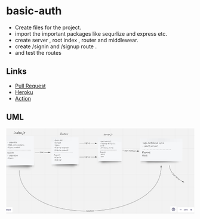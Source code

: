 # basic-auth
- Create files for the project.
- import the important packages like sequrlize and express etc.
- create server , root index , router and middlewear.
- create /signin and /signup route .
- and test the routes

## Links

- [Pull Request ](https://github.com/WalidAlrefai/basic-auth/pull/1)
- [Heroku](https://walid-basic-auth.herokuapp.com/)
- [Action](https://github.com/WalidAlrefai/basic-auth/actions)

## UML

![](./uMLBasicAuth.png)